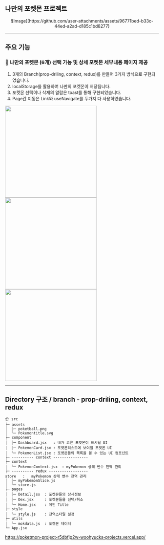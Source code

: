 ## 나만의 포켓몬 프로젝트
<div align="center">
![Image](https://github.com/user-attachments/assets/96771bed-b33c-44ed-a2ad-d185c1bd8277)
</div>


---
## 주요 기능
### 🌟 나만의 포켓몬 (6개) 선택 가능 및 상세 포켓몬 세부내용 페이지 제공
1. 3개의 Branch(prop-driling, context, redux)를 만들어 3가지 방식으로 구현되었습니다.
2. localStorage를 활용하여 나만의 포켓몬이 저장됩니다.
3. 포켓몬 선택이나 삭제의 알람은 toast를 통해 구현되었습니다.
4. Page간 이동은 Link와 useNavigate를 두가지 다 사용하였습니다.
<div display="gird" grid-template-columns ="repeat(3,1fr)" gap="15px" >
  <img width="300px" src="https://github.com/user-attachments/assets/be0bb665-d008-4ac6-89f7-f3926ad0a691"/>
  <img width="300px" src="https://github.com/user-attachments/assets/88d21ac5-5092-4ae8-aef9-7cff336089ba"/>
  <img width="300px" src="https://github.com/user-attachments/assets/7faba44d-29d6-4914-ac53-877da9899730"/>
</div>

---
## Directory 구조 / branch - prop-driling, context, redux

```
📦 src
├─ assets
│  ├─ poketball.png
│  └─ Pokemontitle.svg
├─ component
│  ├─ Dashboard.jsx   : 내가 고른 포켓몬이 표시될 UI
│  ├─ PokemonCard.jsx : 포켓몬리스트에 보여질 포켓몬 UI
│  └─ PokemonList.jsx : 포켓몬들의 목록을 볼 수 있는 UI 컴포넌트
├─ ---------- context ----------------
├─ context
│  └─ PokemonContext.jsx  : myPokemon 상태 변수 전역 관리
├─ ---------- redux ------------------
store   :   myPokemon 상태 변수 전역 관리
│  ├─ myPokemonSlice.js
│  └─ store.js
├─ pages
│  ├─ Detail.jsx  : 포켓몬들의 상세정보 
│  ├─ Dex.jsx     : 포켓몬들을 선택/취소 
│  └─ Home.jsx    : 메인 Title
├─ style
│  └─ style.js    : 전역스타일 설정
├─ utils
│  └─ mokdata.js  : 포켓몬 데이터 
└─ App.jsx
```

https://poketmon-project-r5dbfjp2w-woohyucks-projects.vercel.app/

